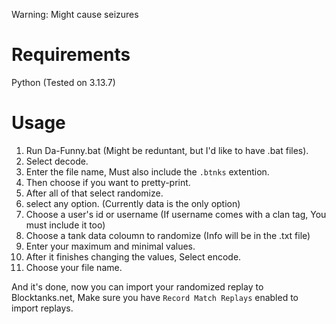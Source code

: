 Warning: Might cause seizures

# Requirements
Python (Tested on 3.13.7)

# Usage
1. Run Da-Funny.bat (Might be reduntant, but I'd like to have .bat files).
2. Select decode.
3. Enter the file name, Must also include the `.btnks` extention.
5. Then choose if you want to pretty-print.
6. After all of that select randomize.
7. select any option. (Currently data is the only option)
8. Choose a user's id or username (If username comes with a clan tag, You must include it too)
9. Choose a tank data coloumn to randomize (Info will be in the .txt file)
10. Enter your maximum and minimal values.
11. After it finishes changing the values, Select encode.
12. Choose your file name.

And it's done, now you can import your randomized replay to Blocktanks.net, Make sure you have `Record Match Replays` enabled to import replays.
